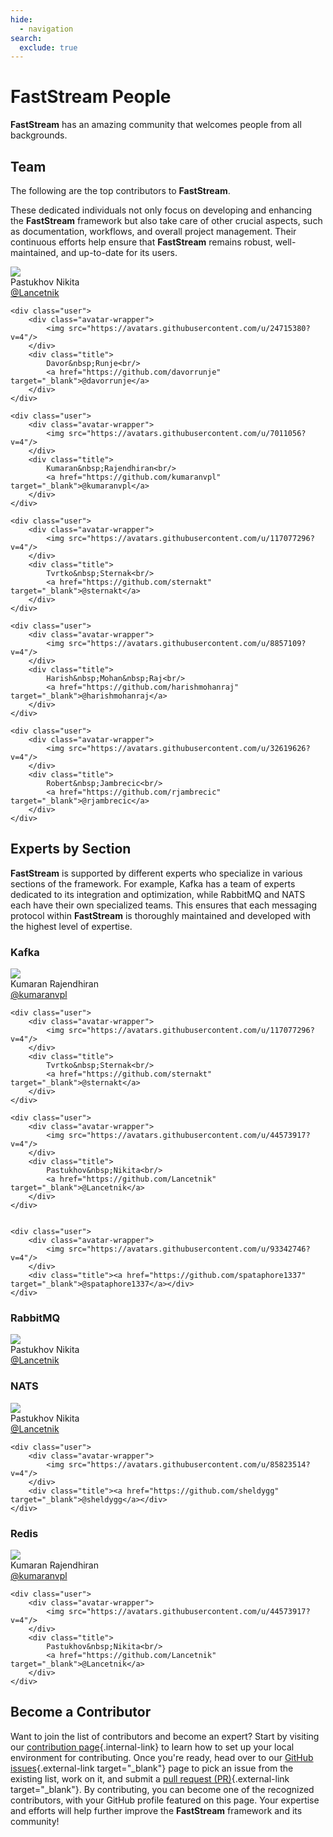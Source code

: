 ```yaml
---
hide:
  - navigation
search:
  exclude: true
---
```


# FastStream People

**FastStream** has an amazing community that welcomes people from all backgrounds.

## Team

The following are the top contributors to **FastStream**.

These dedicated individuals not only focus on developing and enhancing the **FastStream** framework but also take care of other crucial aspects, such as documentation, workflows, and overall project management. Their continuous efforts help ensure that **FastStream** remains robust, well-maintained, and up-to-date for its users.

<div class="user-list user-list-center">
    <div class="user">
        <div class="avatar-wrapper">
            <img src="https://avatars.githubusercontent.com/u/44573917?v=4"/>
        </div>
        <div class="title">
            Pastukhov&nbsp;Nikita<br/>
            <a href="https://github.com/Lancetnik" target="_blank">@Lancetnik</a>
        </div>
    </div>

    <div class="user">
        <div class="avatar-wrapper">
            <img src="https://avatars.githubusercontent.com/u/24715380?v=4"/>
        </div>
        <div class="title">
            Davor&nbsp;Runje<br/>
            <a href="https://github.com/davorrunje" target="_blank">@davorrunje</a>
        </div>
    </div>

    <div class="user">
        <div class="avatar-wrapper">
            <img src="https://avatars.githubusercontent.com/u/7011056?v=4"/>
        </div>
        <div class="title">
            Kumaran&nbsp;Rajendhiran<br/>
            <a href="https://github.com/kumaranvpl" target="_blank">@kumaranvpl</a>
        </div>
    </div>

    <div class="user">
        <div class="avatar-wrapper">
            <img src="https://avatars.githubusercontent.com/u/117077296?v=4"/>
        </div>
        <div class="title">
            Tvrtko&nbsp;Sternak<br/>
            <a href="https://github.com/sternakt" target="_blank">@sternakt</a>
        </div>
    </div>

    <div class="user">
        <div class="avatar-wrapper">
            <img src="https://avatars.githubusercontent.com/u/8857109?v=4"/>
        </div>
        <div class="title">
            Harish&nbsp;Mohan&nbsp;Raj<br/>
            <a href="https://github.com/harishmohanraj" target="_blank">@harishmohanraj</a>
        </div>
    </div>

    <div class="user">
        <div class="avatar-wrapper">
            <img src="https://avatars.githubusercontent.com/u/32619626?v=4"/>
        </div>
        <div class="title">
            Robert&nbsp;Jambrecic<br/>
            <a href="https://github.com/rjambrecic" target="_blank">@rjambrecic</a>
        </div>
    </div>
</div>

## Experts by Section

**FastStream** is supported by different experts who specialize in various sections of the framework. For example, Kafka has a team of experts dedicated to its integration and optimization, while RabbitMQ and NATS each have their own specialized teams. This ensures that each messaging protocol within **FastStream** is thoroughly maintained and developed with the highest level of expertise.

### Kafka

<div class="user-list user-list-center">
    <div class="user">
        <div class="avatar-wrapper">
            <img src="https://avatars.githubusercontent.com/u/7011056?v=4"/>
        </div>
        <div class="title">
            Kumaran&nbsp;Rajendhiran<br/>
            <a href="https://github.com/kumaranvpl" target="_blank">@kumaranvpl</a>
        </div>
    </div>

    <div class="user">
        <div class="avatar-wrapper">
            <img src="https://avatars.githubusercontent.com/u/117077296?v=4"/>
        </div>
        <div class="title">
            Tvrtko&nbsp;Sternak<br/>
            <a href="https://github.com/sternakt" target="_blank">@sternakt</a>
        </div>
    </div>

    <div class="user">
        <div class="avatar-wrapper">
            <img src="https://avatars.githubusercontent.com/u/44573917?v=4"/>
        </div>
        <div class="title">
            Pastukhov&nbsp;Nikita<br/>
            <a href="https://github.com/Lancetnik" target="_blank">@Lancetnik</a>
        </div>
    </div>


    <div class="user">
        <div class="avatar-wrapper">
            <img src="https://avatars.githubusercontent.com/u/93342746?v=4"/>
        </div>
        <div class="title"><a href="https://github.com/spataphore1337" target="_blank">@spataphore1337</a></div>
    </div>
</div>

### RabbitMQ

<div class="user-list user-list-center">
    <div class="user">
        <div class="avatar-wrapper">
            <img src="https://avatars.githubusercontent.com/u/44573917?v=4"/>
        </div>
        <div class="title">
            Pastukhov&nbsp;Nikita<br/>
            <a href="https://github.com/Lancetnik" target="_blank">@Lancetnik</a>
        </div>
    </div>
</div>

### NATS

<div class="user-list user-list-center">
    <div class="user">
        <div class="avatar-wrapper">
            <img src="https://avatars.githubusercontent.com/u/44573917?v=4"/>
        </div>
        <div class="title">
            Pastukhov&nbsp;Nikita<br/>
            <a href="https://github.com/Lancetnik" target="_blank">@Lancetnik</a>
        </div>
    </div>

    <div class="user">
        <div class="avatar-wrapper">
            <img src="https://avatars.githubusercontent.com/u/85823514?v=4"/>
        </div>
        <div class="title"><a href="https://github.com/sheldygg" target="_blank">@sheldygg</a></div>
    </div>
</div>

### Redis


<div class="user-list user-list-center">
    <div class="user">
        <div class="avatar-wrapper">
            <img src="https://avatars.githubusercontent.com/u/7011056?v=4"/>
        </div>
        <div class="title">
            Kumaran&nbsp;Rajendhiran<br/>
            <a href="https://github.com/kumaranvpl" target="_blank">@kumaranvpl</a>
        </div>
    </div>

    <div class="user">
        <div class="avatar-wrapper">
            <img src="https://avatars.githubusercontent.com/u/44573917?v=4"/>
        </div>
        <div class="title">
            Pastukhov&nbsp;Nikita<br/>
            <a href="https://github.com/Lancetnik" target="_blank">@Lancetnik</a>
        </div>
    </div>
</div>

## Become a Contributor

Want to join the list of contributors and become an expert? Start by visiting our [contribution page](./getting-started/contributing/CONTRIBUTING.md){.internal-link} to learn how to set up your local environment for contributing. Once you're ready, head over to our [GitHub issues](https://github.com/airtai/faststream/issues){.external-link target="_blank"} page to pick an issue from the existing list, work on it, and submit a [pull request (PR)](https://github.com/airtai/faststream/pulls){.external-link target="_blank"}. By contributing, you can become one of the recognized contributors, with your GitHub profile featured on this page. Your expertise and efforts will help further improve the **FastStream** framework and its community!
